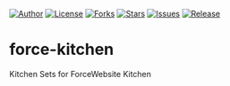 
[![Author](https://img.shields.io/badge/author-9r3i-lightgrey.svg)](https://github.com/9r3i)
[![License](https://img.shields.io/github/license/9r3i/force-kitchen.svg)](https://github.com/9r3i/force-kitchen/blob/master/LICENSE)
[![Forks](https://img.shields.io/github/forks/9r3i/force-kitchen.svg)](https://github.com/9r3i/force-kitchen/network)
[![Stars](https://img.shields.io/github/stars/9r3i/force-kitchen.svg)](https://github.com/9r3i/force-kitchen/stargazers)
[![Issues](https://img.shields.io/github/issues/9r3i/force-kitchen.svg)](https://github.com/9r3i/force-kitchen/issues)
[![Release](https://img.shields.io/github/release/9r3i/force-kitchen.svg)](https://github.com/9r3i/force-kitchen/releases)


# force-kitchen
Kitchen Sets for ForceWebsite Kitchen
